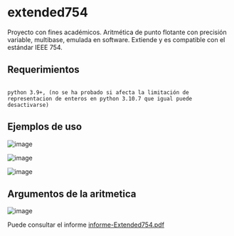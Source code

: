 # extended754
Proyecto con fines académicos. Aritmética de punto flotante con precisión variable, multibase, emulada en software. Extiende y es compatible con el estándar IEEE 754.

## Requerimientos

```

python 3.9+, (no se ha probado si afecta la limitación de representacion de enteros en python 3.10.7 que igual puede desactivarse)

```

## Ejemplos de uso

![image](https://user-images.githubusercontent.com/93363464/191823860-14dbad65-5687-4605-8580-fd9fe14257ec.png)


![image](https://user-images.githubusercontent.com/93363464/191821466-e75def55-d998-4a6d-9f76-2ec8192b5724.png)


![image](https://user-images.githubusercontent.com/93363464/191821538-68b36deb-1da6-4738-bc84-87896bd5d251.png)


## Argumentos de la aritmetica

![image](https://user-images.githubusercontent.com/93363464/191821625-e0f02f70-bf37-4a63-b82f-66a4ee423b2a.png)

Puede consultar el informe [informe-Extended754.pdf](https://github.com/0xJuanPa/extended754/files/9628506/informe-Extended754.pdf)

